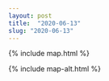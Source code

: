 ```yaml
---
layout: post
title:  "2020-06-13"
slug: "2020-06-13"
---
```

{% include map.html %}

{% include map-alt.html %}
